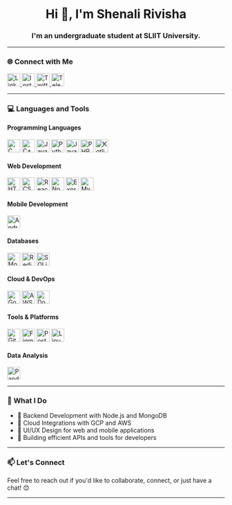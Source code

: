 <h1 align="center">Hi 👋, I'm Shenali Rivisha</h1>

<h3 align="center">I'm an undergraduate student at SLIIT University.</h3>

---

### 🌐 **Connect with Me**
<p align="left">
<a href="https://linkedin.com/in/shenali-kumarathunga" target="_blank">
  <img src="https://img.icons8.com/color/48/000000/linkedin.png" width="30" alt="LinkedIn" />
</a>
<a href="https://www.instagram.com/shena.liii__/profilecard/?igsh=czlpbHNnNmI3MDRl" target="_blank">
  <img src="https://img.icons8.com/color/48/000000/instagram-new.png" width="30" alt="Instagram" />
</a>
<a href="https://x.com/shenalikumarat2?s=21&t=Hrz4APV_msh_7uiHAswziQ" target="_blank">
  <img src="https://img.icons8.com/color/48/000000/twitterx.png" width="30" alt="Twitter/X" />
</a>
<a href="https://t.me/shenaliR" target="_blank">
  <img src="https://img.icons8.com/color/48/000000/telegram-app.png" width="30" alt="Telegram" />
</a>
</p>

---

### 💻 **Languages and Tools**

#### **Programming Languages**  
<p align="left">
<img src="https://img.icons8.com/color/48/000000/c-programming.png" width="30" alt="C" />
<img src="https://img.icons8.com/color/48/000000/c-plus-plus-logo.png" width="30" alt="C++" />
<img src="https://img.icons8.com/color/48/000000/java-coffee-cup-logo.png" width="30" alt="Java" />
<img src="https://img.icons8.com/color/48/000000/python.png" width="30" alt="Python" />
<img src="https://img.icons8.com/color/48/000000/javascript--v1.png" width="30" alt="JavaScript" />
<img src="https://img.icons8.com/officel/40/php.png" width="30" alt="PHP" />
<img src="https://img.icons8.com/color/48/000000/kotlin.png" width="30" alt="Kotlin" />
</p>

#### **Web Development**  
<p align="left">
<img src="https://img.icons8.com/color/48/000000/html-5--v1.png" width="30" alt="HTML5" />
<img src="https://img.icons8.com/color/48/000000/css3.png" width="30" alt="CSS3" />
<img src="https://img.icons8.com/color/48/000000/react-native.png" width="30" alt="React" />
<img src="https://img.icons8.com/ultraviolet/40/000000/nodejs.png" width="30" alt="Node.js" />
<img src="https://img.icons8.com/ios-filled/50/000000/express-js.png" width="30" alt="Express.js" />
<img src="https://img.icons8.com/color/48/000000/mysql-logo.png" width="30" alt="MySQL" />
</p>

#### **Mobile Development**  
<p align="left">
<img src="https://img.icons8.com/color/48/000000/android-os.png" width="30" alt="Android" />
</p>

#### **Databases**  
<p align="left">
<img src="https://img.icons8.com/external-tal-revivo-shadow-tal-revivo/48/000000/external-mongodb-a-cross-platform-document-oriented-database-program-logo-shadow-tal-revivo.png" width="30" alt="MongoDB" />
<img src="https://img.icons8.com/color/48/000000/redis.png" width="30" alt="Redis" />
<img src="https://img.icons8.com/color/48/000000/sql.png" width="30" alt="SQLite" />
</p>

#### **Cloud & DevOps**  
<p align="left">
<img src="https://img.icons8.com/color/48/000000/google-cloud.png" width="30" alt="Google Cloud" />
<img src="https://img.icons8.com/color/48/000000/amazon-web-services.png" width="30" alt="AWS" />
<img src="https://img.icons8.com/fluency/48/000000/docker.png" width="30" alt="Docker" />
</p>

#### **Tools & Platforms**  
<p align="left">
<img src="https://img.icons8.com/color/48/000000/git.png" width="30" alt="Git" />
<img src="https://img.icons8.com/fluency/48/000000/figma.png" width="30" alt="Figma" />
<img src="https://img.icons8.com/dusk/64/000000/postman-api.png" width="30" alt="Postman" />
<img src="https://img.icons8.com/color/48/000000/linux.png" width="30" alt="Linux" />
</p>

#### **Data Analysis**  
<p align="left">
<img src="https://img.icons8.com/external-flat-juicy-fish/60/000000/external-pandas-data-science-flat-flat-juicy-fish.png" width="30" alt="Pandas" />
</p>

---

### 🚀 **What I Do**
- 🔹 Backend Development with Node.js and MongoDB  
- 🔹 Cloud Integrations with GCP and AWS  
- 🔹 UI/UX Design for web and mobile applications  
- 🔹 Building efficient APIs and tools for developers  

---

### 📫 **Let's Connect**
Feel free to reach out if you'd like to collaborate, connect, or just have a chat! 😊  

---

